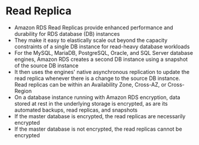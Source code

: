 
# Read Replica
- Amazon RDS Read Replicas provide enhanced performance and durability for RDS database (DB) instances
- They make it easy to elastically scale out beyond the capacity constraints of a single DB instance for read-heavy 
  database workloads
- For the MySQL, MariaDB, PostgreSQL, Oracle, and SQL Server database engines, Amazon RDS creates a second DB instance 
  using a snapshot of the source DB instance
- It then uses the engines' native asynchronous replication to update the read replica whenever there is a change to the 
  source DB instance. Read replicas can be within an Availability Zone, Cross-AZ, or Cross-Region
- On a database instance running with Amazon RDS encryption, data stored at rest in the underlying storage is encrypted, 
  as are its automated backups, read replicas, and snapshots
- If the master database is encrypted, the read replicas are necessarily encrypted
- If the master database is not encrypted, the read replicas cannot be encrypted